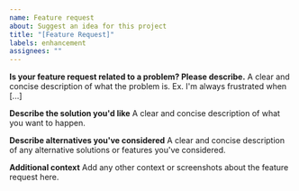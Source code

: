 ```yaml
---
name: Feature request
about: Suggest an idea for this project
title: "[Feature Request]"
labels: enhancement
assignees: ""
---
```


**Is your feature request related to a problem? Please describe.**
A clear and concise description of what the problem is.
Ex. I'm always frustrated when [...]

**Describe the solution you'd like**
A clear and concise description of what you want to happen.

**Describe alternatives you've considered**
A clear and concise description of any alternative solutions or features you've considered.

**Additional context**
Add any other context or screenshots about the feature request here.
